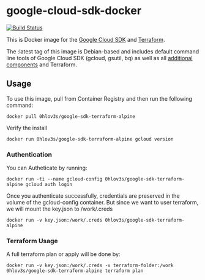 # google-cloud-sdk-docker

[![Build Status](https://travis-ci.com/0h-lov3s/google-cloud-sdk-docker.svg)](https://travis-ci.com/0h-lov3s/google-cloud-sdk-docker)

This is Docker image for the [Google Cloud SDK](https://cloud.google.com/sdk/) and [Terraform](https://www.terraform.io/docs/providers/google/index.html).

The :latest tag of this image is Debian-based and includes default command line tools of Google Cloud SDK (gcloud, gsutil, bq) as well as all [additional components](https://cloud.google.com/sdk/downloads#apt-get) and Terraform.

## Usage

To use this image, pull from Container Registry and then run the following command:

```
docker pull 0hlov3s/google-sdk-terraform-alpine
```

Verify the install

```
docker run 0hlov3s/google-sdk-terraform-alpine gcloud version
```

### Authentication

You can Autheticate by running:

```
docker run -ti --name gcloud-config 0hlov3s/google-sdk-terraform-alpine gcloud auth login
```
Once you authenticate successfully, credentials are preserved in the volume of the gcloud-config container.
But since we want to user terraform, we will mount the key.json to /work/.creds
```
docker run -v key.json:/work/.creds 0hlov3s/google-sdk-terraform-alpine
```

### Terraform Usage

A full terraform plan or apply will be done by:
```
docker run -v key.json:/work/.creds -v terraform-folder:/work 0hlov3s/google-sdk-terraform-alpine terraform plan
```
